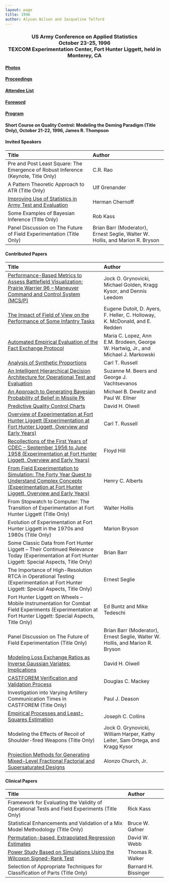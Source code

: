 ```yaml
---
layout: page
title: 1996
author: Alyson Wilson and Jacqueline Telford
---
```

<div align="center"><h3>US Army Conference on Applied Statistics<br>
October 23-25, 1996<br>
TEXCOM Experimentation Center, Fort Hunter Liggett, held in Monterey, CA</h3></div>


#### [Photos](https://alysongwilson.github.io/ACAS/DOE5/1996.pdf)

#### [Proceedings](https://alysongwilson.github.io/ACAS/DOE5/ACAS02.pdf#page=1)

#### [Attendee List](https://alysongwilson.github.io/ACAS/DOE5/ACAS02.pdf#page=217)

#### [Foreword](https://alysongwilson.github.io/ACAS/DOE5/ACAS02.pdf#page=5)

#### [Program](https://alysongwilson.github.io/ACAS/DOE5/ACAS02.pdf#page=9)

#### Short Course on Quality Control: Modeling the Deming Paradigm (Title Only), October 21-22, 1996, James R. Thompson


#### Invited Speakers

| Title | Author |
| :--- | :--- |
| Pre and Post Least Square: The Emergence of Robust Inference (Keynote, Title Only) | C.R. Rao |
| A Pattern Theoretic Approach to ATR (Title Only) | Ulf Grenander |
| [Improving Use of Statistics in Army Test and Evaluation](https://alysongwilson.github.io/ACAS/DOE5/ACAS02.pdf#page=115) | Herman Chernoff |
| Some Examples of Bayesian Inference (Title Only) | Rob Kass |
| Panel Discussion on The Future of Field Experimentation (Title Only) | Brian Barr (Moderator), Ernest Seglie, Walter W. Hollis, and Marion R. Bryson |


#### Contributed Papers

| Title | Author |
| :--- | :--- |
| [Performance-Based Metrics to Assess Battlefield Visualization: Prairie Warrier 96 – Maneuver Command and Control System (MCS/P)](https://alysongwilson.github.io/ACAS/DOE5/ACAS02.pdf#page=15) | Jock O. Grynovicki, Michael Golden, Kragg Kysor, and Dennis Leedom |
| [The Impact of Field of View on the Performance of Some Infantry Tasks](https://alysongwilson.github.io/ACAS/DOE5/ACAS02.pdf#page=31) | Eugene Dutoit, D. Ayers, F. Heller, C. Holloway, K. McDonald, and E. Redden |
| [Automated Empirical Evaluation of the Fact Exchange Protocol](https://alysongwilson.github.io/ACAS/DOE5/ACAS02.pdf#page=41) | Maria C. Lopez, Ann E.M. Brodeen, George W. Hartwig, Jr., and Michael J. Markowski |
| [Analysis of Synthetic Proportions](https://alysongwilson.github.io/ACAS/DOE5/ACAS02.pdf#page=49) | Carl T. Russell |
| [An Intelligent Hierarchical Decision Architecture for Operational Test and Evaluation](https://alysongwilson.github.io/ACAS/DOE5/ACAS02.pdf#page=57) | Suzanne M. Beers and George J. Vachtsevanos |
| [An Approach to Generating Bayesian Probability of Belief in Missile Pk](https://alysongwilson.github.io/ACAS/DOE5/ACAS02.pdf#page=69) | Michael B. Dewitz and Paul W. Ellner |
| [Predictive Quality Control Charts](https://alysongwilson.github.io/ACAS/DOE5/ACAS02.pdf#page=81) | David H. Olwell |
| [Overview of Experimentation at Fort Hunter Liggett (Experimentation at Fort Hunter Liggett, Overview and Early Years)](https://alysongwilson.github.io/ACAS/DOE5/ACAS02.pdf#page=131) | Carl T. Russell |
| [Recollections of the First Years of CDEC – September 1956 to June 1958 (Experimentation at Fort Hunter Liggett, Overview and Early Years)](https://alysongwilson.github.io/ACAS/DOE5/ACAS02.pdf#page=133) | Floyd Hill |
| [From Field Experimentation to Simulation: The Forty Year Quest to Understand Complex Concepts (Experimentation at Fort Hunter Liggett, Overview and Early Years)](https://alysongwilson.github.io/ACAS/DOE5/ACAS02.pdf#page=141) | Henry C. Alberts |
| From Stopwatch to Computer: The Transition of Experimentation at Fort Hunter Liggett (Title Only) | Walter Hollis |
| Evolution of Experimentation at Fort Hunter Liggett in the 1970s and 1980s (Title Only) | Marion Bryson |
| Some Classic Data from Fort Hunter Liggett – Their Continued Relevance Today (Experimentation at Fort Hunter Liggett: Special Aspects, Title Only) | Brian Barr |
| The Importance of High-Resolution RTCA in Operational Testing (Experimentation at Fort Hunter Liggett: Special Aspects, Title Only) | Ernest Seglie |
| Fort Hunter Liggett on Wheels – Mobile Instrumentation for Combat Field Experiments (Experimentation at Fort Hunter Liggett: Special Aspects, Title Only) | Ed Buntz and Mike Tedeschi |
| Panel Discussion on The Future of Field Experimentation (Title Only) | Brian Barr (Moderator), Ernest Seglie, Walter W. Hollis, and Marion R. Bryson |
| [Modeling Loss Exchange Ratios as Inverse Gaussian Variates: Implications](https://alysongwilson.github.io/ACAS/DOE5/ACAS02.pdf#page=151) | David H. Olwell |
| [CASTFOREM Verification and Validation Process](https://alysongwilson.github.io/ACAS/DOE5/ACAS02.pdf#page=167) | Douglas C. Mackey |
| Investigation into Varying Artillery Communication Times in CASTFOREM (Title Only) | Paul J. Deason |
| [Empirical Processes and Least-Squares Estimation](https://alysongwilson.github.io/ACAS/DOE5/ACAS02.pdf#page=187) | Joseph C. Collins |
| Modeling the Effects of Recoil of Shoulder-fired Weapons (Title Only) | Jock O. Grynovicki, William Harper, Kathy Leiter, Sam Ortega, and Kragg Kysor |
| [Projection Methods for Generating Mixed-Level Fractional Factorial and Supersaturated Designs](https://alysongwilson.github.io/ACAS/DOE5/ACAS02.pdf#page=201) | Alonzo Church, Jr. |


#### Clinical Papers

| Title | Author |
| :--- | :--- |
| Framework for Evaluating the Validity of Operational Tests and Field Experiments (Title Only) | Rick Kass |
| Statistical Enhancements and Validation of a Mix Model Methodology (Title Only) | Bruce W. Gafner |
| [Permutation-based, Extrapolated Regression Estimates](https://alysongwilson.github.io/ACAS/DOE5/ACAS02.pdf#page=99) | David W. Webb |
| [Power Study Based on Simulations Using the Wilcoxon Signed-Rank Test](https://alysongwilson.github.io/ACAS/DOE5/ACAS02.pdf#page=105) | Thomas R. Walker |
| Selection of Appropriate Techniques for Classification of Parts (Title Only) | Barnard H. Bissinger |
